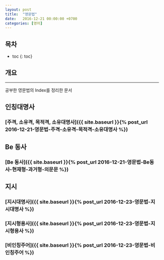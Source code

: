 ```yaml
---
layout: post
title:  "영문법"
date:   2016-12-21 00:00:00 +0700
categories: [영어]
---
```

## 목차

* toc
{: toc}

## 개요 
---
공부한 영문법의 Index를 정리한 문서

## 인칭대명사

### [주격, 소유격, 목적격, 소유대명사]({{ site.baseurl }}{% post_url 2016-12-21-영문법-주격-소유격-목적격-소유대명사 %})

## Be 동사

### [Be 동사]({{ site.baseurl }}{% post_url 2016-12-21-영문법-Be동사-현재형-과거형-의문문 %})

## 지시

### [지시대명사]({{ site.baseurl }}{% post_url 2016-12-23-영문법-지시대명사 %})

### [지시형용사]({{ site.baseurl }}{% post_url 2016-12-23-영문법-지시형용사 %})

### [비인칭주어]({{ site.baseurl }}{% post_url 2016-12-23-영문법-비인칭주어 %})